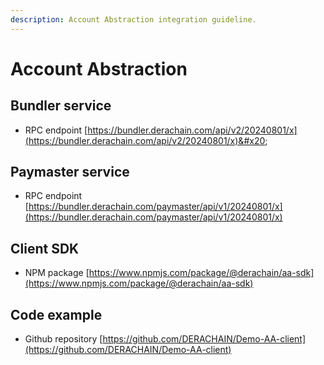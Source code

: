```yaml
---
description: Account Abstraction integration guideline.
---
```


# Account Abstraction

## Bundler service

* RPC endpoint [https://bundler.derachain.com/api/v2/20240801/x](https://bundler.derachain.com/api/v2/20240801/x)&#x20;

## Paymaster service

* RPC endpoint [https://bundler.derachain.com/paymaster/api/v1/20240801/x](https://bundler.derachain.com/paymaster/api/v1/20240801/x)

## Client SDK

* NPM package [https://www.npmjs.com/package/@derachain/aa-sdk](https://www.npmjs.com/package/@derachain/aa-sdk)

## Code example

* Github repository [https://github.com/DERACHAIN/Demo-AA-client](https://github.com/DERACHAIN/Demo-AA-client)
